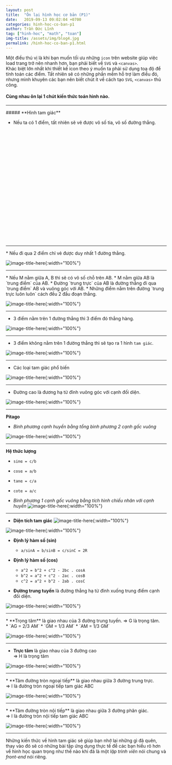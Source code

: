 ```yaml
---
layout: post
title:  "Ôn lại hình học cơ bản (P1)"
date:   2019-09-13 09:02:04 +0700
categories: hinh-hoc-co-ban-p1
author: Trần Đức Lĩnh
tag: ["hinh-hoc", "math", "toan"]
img-title: /assets/img/blog4.jpg
permalink: /hinh-hoc-co-ban-p1.html
---
```

Một điều thú vị là khi bạn muốn tối ưu những `icon` trên website giúp việc load trang trở nên nhanh hơn, bạn phải biết về `SVG` và `<canvas>`.<br/>
Khác biệt lớn nhất khi thiết kế icon theo ý muốn ta phải sử dụng toạ độ để tính toán các điểm. Tất nhiên sẽ có những phần mềm hỗ trợ làm điều đó, nhưng mình khuyên các bạn nên biết chút ít về cách tạo `SVG`, `<canvas>` thủ công.



#### Cùng nhau ôn lại 1 chút kiến thức toán hình nào.
<hr/>
##### **Hình tam giác**

* Nếu ta có 1 điểm, tất nhiên sẽ vẽ được vô số tia, vô số đường thẳng.

<div id="box" class="jxgbox" style="display: block; margin: 10px auto; width:80%; height:350px;"></div>
<script type="text/javascript">
    var board = JXG.JSXGraph.initBoard('box', {boundingbox: [-10, 10, 30, -10], axis:true});
    var pol = board.create('point',[4.5,4.5]);
</script>
<!-- ![image-title-here](/assets/img/img-post/toan-hinh-co-ban-p1/1-diem.png){:width="100%"} -->

<hr/>
* Nếu đi qua 2 điểm chỉ vẻ được duy nhất 1 đường thằng.

![image-title-here](/assets/img/img-post/toan-hinh-co-ban-p1/duong-thang.png){:width="100%"}
<hr/>
* Nếu M nằm giữa A, B thì sẽ có vô số chỗ trên AB.
* M nằm giữa AB là `trung điểm` của AB.
* Đường `trung trực` của AB là đường thẳng đi qua `trung điểm` AB và vuông góc với AB.
* Những điểm nằm trên đường `trung trực luôn luôn` cách đều 2 đầu đoạn thẳng.

![image-title-here](/assets/img/img-post/toan-hinh-co-ban-p1/trung-truc.png){:width="100%"}
<hr/>

* 3 điểm nằm trên 1 đường thẳng thì 3 điểm đó thẳng hàng.

![image-title-here](/assets/img/img-post/toan-hinh-co-ban-p1/3-diem.png){:width="100%"}
<hr/>

* 3 điểm không nằm trên 1 đường thẳng thì sẽ tạo ra 1 hình `tam giác`.

![image-title-here](/assets/img/img-post/toan-hinh-co-ban-p1/tam-giac.png){:width="100%"}
<hr/>

* Các loại tam giác phổ biến

![image-title-here](/assets/img/img-post/toan-hinh-co-ban-p1/cac-loai-tam-giac.png){:width="100%"}
<hr/>

* Đường cao là đương hạ từ đỉnh vuông góc với cạnh đối diện.

![image-title-here](/assets/img/img-post/toan-hinh-co-ban-p1/duong-cao.png){:width="100%"}
<hr/>

**Pitago**
* *Bình phương cạnh huyền bằng tổng bình phương 2 cạnh gốc vuông* 

![image-title-here](/assets/img/img-post/toan-hinh-co-ban-p1/pitago.png){:width="100%"}

<hr/>

**Hệ thức lượng**
* `sinα = c/b`
* `cosα = a/b`
* `tanα = c/a`
* `cotα = a/c`

* *Bình phương 1 cạnh gốc vuông bằng tích hình chiếu nhân với cạnh huyền*
![image-title-here](/assets/img/img-post/toan-hinh-co-ban-p1/binh-thuong-1-canh.png){:width="100%"}

<hr/>

* **Diện tích tam giác**
![image-title-here](/assets/img/img-post/toan-hinh-co-ban-p1/dien-tich-1.png){:width="100%"}

![image-title-here](/assets/img/img-post/toan-hinh-co-ban-p1/dien-tich-2.png){:width="100%"}

* **Định lý hàm số (sin)**
    * `a/sinA = b/sinB = c/sinC = 2R`

* **Định lý hàm số (cos)**
    * `a^2 = b^2 + c^2 - 2bc . cosA`
    * `b^2 = a^2 + c^2 - 2ac . cosB`
    * `c^2 = a^2 + b^2 - 2ab . cosC`

* **Đường trung tuyến** là đường thẳng hạ từ đỉnh xuống trung điểm cạnh đối diện.

![image-title-here](/assets/img/img-post/toan-hinh-co-ban-p1/trung-tuyen.png){:width="100%"}
<hr/>
* **Trọng tâm** là giao nhau của 3 đường trung tuyến.
=> G là trọng tâm.<br/>
    * `AG = 2/3 AM`
    * `GM = 1/3 AM`
    * `AM = 1/3 GM`

![image-title-here](/assets/img/img-post/toan-hinh-co-ban-p1/trong-tam.png){:width="100%"}
<hr/>

* **Trực tâm** là giao nhau của 3 đường cao<br/>
=> H là trọng tâm

![image-title-here](/assets/img/img-post/toan-hinh-co-ban-p1/truc-tam.png){:width="100%"}
<hr/>
* **Tâm đường tròn ngoại tiếp** là giao nhau giữa 3 đường trung trực.<br/>
=> I là đường tròn ngoại tiếp tam giác ABC

![image-title-here](/assets/img/img-post/toan-hinh-co-ban-p1/tam-duong-tron-ngoai.png){:width="100%"}
<hr/>
* **Tâm đường tròn nội tiếp** là giao nhau giữa 3 đường phân giác.<br/>
=> I là đường tròn nội tiếp tam giác ABC

![image-title-here](/assets/img/img-post/toan-hinh-co-ban-p1/tam-duong-tron-noi.png){:width="100%"}

***

Những kiến thức về hình tam giác sẽ giúp bạn nhớ lại những gì đã quên, thay vào đó sẽ có những bài tập ứng dụng thực tế để các bạn hiểu rõ hơn về hình học quan trọng như thế nào khi đã là một *lập trình viên* nói chung và *front-end* nói riêng.